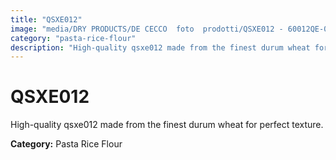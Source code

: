 ```yaml
---
title: "QSXE012"
image: "media/DRY PRODUCTS/DE CECCO  foto  prodotti/QSXE012 - 60012QE-05.jpg"
category: "pasta-rice-flour"
description: "High-quality qsxe012 made from the finest durum wheat for perfect texture."
---
```


# QSXE012

High-quality qsxe012 made from the finest durum wheat for perfect texture.

**Category:** Pasta Rice Flour
